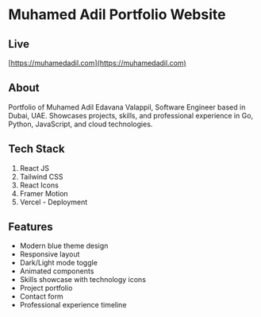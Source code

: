 # Muhamed Adil Portfolio Website

## Live
[https://muhamedadil.com](https://muhamedadil.com)

## About
Portfolio of Muhamed Adil Edavana Valappil, Software Engineer based in Dubai, UAE. 
Showcases projects, skills, and professional experience in Go, Python, JavaScript, and cloud technologies.

## Tech Stack
1) React JS
2) Tailwind CSS
3) React Icons
4) Framer Motion
5) Vercel - Deployment

## Features
- Modern blue theme design
- Responsive layout
- Dark/Light mode toggle
- Animated components
- Skills showcase with technology icons
- Project portfolio
- Contact form
- Professional experience timeline
